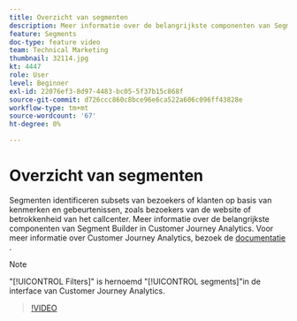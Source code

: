 ```yaml
---
title: Overzicht van segmenten
description: Meer informatie over de belangrijkste componenten van Segment Builder in Customer Journey Analytics.
feature: Segments
doc-type: feature video
team: Technical Marketing
thumbnail: 32114.jpg
kt: 4447
role: User
level: Beginner
exl-id: 22076ef3-8d97-4483-bc05-5f37b15c868f
source-git-commit: d726ccc860c8bce96e6ca522a606c096ff43828e
workflow-type: tm+mt
source-wordcount: '67'
ht-degree: 0%

---
```


# Overzicht van segmenten

Segmenten identificeren subsets van bezoekers of klanten op basis van kenmerken en gebeurtenissen, zoals bezoekers van de website of betrokkenheid van het callcenter. Meer informatie over de belangrijkste componenten van Segment Builder in Customer Journey Analytics. Voor meer informatie over Customer Journey Analytics, bezoek de [ documentatie ](https://experienceleague.adobe.com/en/docs/analytics-platform/using/cja-components/cja-segments/filters-overview).

>[!NOTE]
>
> &quot;[!UICONTROL Filters]&quot; is hernoemd &quot;[!UICONTROL segments]&quot;in de interface van Customer Journey Analytics.

>[!VIDEO](https://video.tv.adobe.com/v/32114/?quality=12&learn=on)
